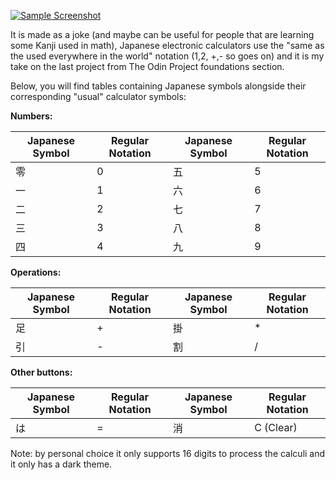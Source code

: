 [![Sample Screenshot](https://i.postimg.cc/Dy4qtQtr/Screenshot-from-2023-04-11-19-09-19.png)](https://postimg.cc/HjmfYDC9)

It is made as a joke (and maybe can be useful for people that are learning some Kanji used in math), Japanese electronic calculators use the "same as the used everywhere in the world" notation (1,2, +,- so goes on) and it is my take on the last project from The Odin Project foundations section.

Below, you will find tables containing Japanese symbols alongside their corresponding "usual" calculator symbols:

**Numbers:**

| Japanese Symbol | Regular Notation | Japanese Symbol   | Regular Notation |
|-----------------|------------------|-------------------|------------------|
|       零         |         0        |       五         |         5        |
|       一         |         1        |       六         |         6        |
|       二         |         2        |       七         |         7        |
|       三         |         3        |       八         |         8        |
|       四         |         4        |       九         |         9        |

**Operations:**

| Japanese Symbol | Regular Notation | Japanese Symbol   | Regular Notation |
|-----------------|------------------|-------------------|------------------|
|       足         |         +        |       掛         |         *        |
|       引         |         -        |       割         |         /        |

**Other buttons:**

| Japanese Symbol | Regular Notation | Japanese Symbol   | Regular Notation |
|-----------------|------------------|-------------------|------------------|
|       は        |         =         |        消        |         C (Clear) |

Note: by personal choice it only supports 16 digits to process the calculi and it only has a dark theme.